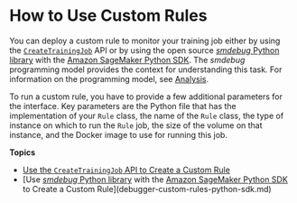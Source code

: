 # How to Use Custom Rules<a name="debugger-custom-rules"></a>

You can deploy a custom rule to monitor your training job either by using the [ `CreateTrainingJob`](https://docs.aws.amazon.com/sagemaker/latest/APIReference/API_CreateTrainingJob.html) API or by using the open source [*smdebug* Python library](https://github.com/awslabs/sagemaker-debugger/) with the [Amazon SageMaker Python SDK](https://sagemaker.readthedocs.io)\. The *smdebug* programming model provides the context for understanding this task\. For information on the programming model, see [Analysis](https://github.com/awslabs/sagemaker-debugger/blob/master/docs/analysis.md)\.

To run a custom rule, you have to provide a few additional parameters for the interface\. Key parameters are the Python file that has the implementation of your `Rule` class, the name of the `Rule` class, the type of instance on which to run the `Rule` job, the size of the volume on that instance, and the Docker image to use for running this job\. 

**Topics**
+ [Use the `CreateTrainingJob` API to Create a Custom Rule](debugger-custom-rules-api.md)
+ [Use [*smdebug* Python library](https://github.com/awslabs/sagemaker-debugger/) with the [Amazon SageMaker Python SDK](https://sagemaker.readthedocs.io) to Create a Custom Rule](debugger-custom-rules-python-sdk.md)